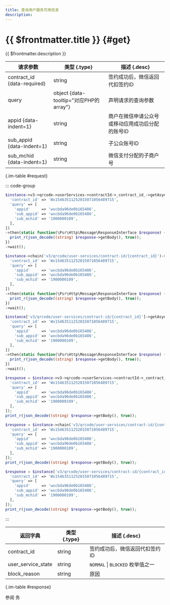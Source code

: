 ```yaml
---
title: 查询用户服务可用信息
description: 
---
```


# {{ $frontmatter.title }} {#get}

{{ $frontmatter.description }}

| 请求参数 | 类型 {.type} | 描述 {.desc}
| --- | --- | ---
| contract_id {data-required} | string | 签约成功后，微信返回代扣签约ID
| query | object {data-tooltip="对应PHP的array"} | 声明请求的查询参数
| appid {data-indent=1} | string | 商户在微信申请公众号或移动应用成功后分配的账号ID
| sub_appid {data-indent=1} | string | 子公众账号ID
| sub_mchid {data-indent=1} | string | 微信支付分配的子商户号

{.im-table #request}

::: code-group

```php [异步纯链式]
$instance->v3->qrcode->userServices->contractId->_contract_id_->getAsync([
  'contract_id' => 'Wx15463511252015071056489715',
  'query' => [
    'appid'     => 'wxcbda96de0b165486',
    'sub_appid' => 'wxcbda96de0b165486',
    'sub_mchid' => '1900000109',
  ],
])
->then(static function(\Psr\Http\Message\ResponseInterface $response) {
  print_r(json_decode((string) $response->getBody(), true));
})
->wait();
```

```php [异步声明式]
$instance->chain('v3/qrcode/user-services/contract-id/{contract_id}')->getAsync([
  'contract_id' => 'Wx15463511252015071056489715',
  'query' => [
    'appid'     => 'wxcbda96de0b165486',
    'sub_appid' => 'wxcbda96de0b165486',
    'sub_mchid' => '1900000109',
  ],
])
->then(static function(\Psr\Http\Message\ResponseInterface $response) {
  print_r(json_decode((string) $response->getBody(), true));
})
->wait();
```

```php [异步属性式]
$instance['v3/qrcode/user-services/contract-id/{contract_id}']->getAsync([
  'contract_id' => 'Wx15463511252015071056489715',
  'query' => [
    'appid'     => 'wxcbda96de0b165486',
    'sub_appid' => 'wxcbda96de0b165486',
    'sub_mchid' => '1900000109',
  ],
])
->then(static function(\Psr\Http\Message\ResponseInterface $response) {
  print_r(json_decode((string) $response->getBody(), true));
})
->wait();
```

```php [同步纯链式]
$response = $instance->v3->qrcode->userServices->contractId->_contract_id_->get([
  'contract_id' => 'Wx15463511252015071056489715',
  'query' => [
    'appid'     => 'wxcbda96de0b165486',
    'sub_appid' => 'wxcbda96de0b165486',
    'sub_mchid' => '1900000109',
  ],
]);
print_r(json_decode((string) $response->getBody(), true));
```

```php [同步声明式]
$response = $instance->chain('v3/qrcode/user-services/contract-id/{contract_id}')->get([
  'contract_id' => 'Wx15463511252015071056489715',
  'query' => [
    'appid'     => 'wxcbda96de0b165486',
    'sub_appid' => 'wxcbda96de0b165486',
    'sub_mchid' => '1900000109',
  ],
]);
print_r(json_decode((string) $response->getBody(), true));
```

```php [同步属性式]
$response = $instance['v3/qrcode/user-services/contract-id/{contract_id}']->get([
  'contract_id' => 'Wx15463511252015071056489715',
  'query' => [
    'appid'     => 'wxcbda96de0b165486',
    'sub_appid' => 'wxcbda96de0b165486',
    'sub_mchid' => '1900000109',
  ],
]);
print_r(json_decode((string) $response->getBody(), true));
```

:::

| 返回字典 | 类型 {.type} | 描述 {.desc}
| --- | --- | ---
| contract_id | string | 签约成功后，微信返回代扣签约ID
| user_service_state | string | `NORMAL` \| `BLOCKED` 枚举值之一
| block_reason | string | 原因

{.im-table #response}

参阅 务
